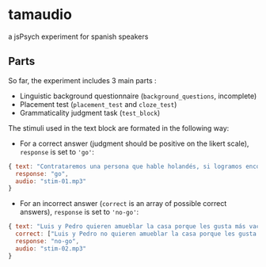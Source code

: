 # tamaudio
a jsPsych experiment for spanish speakers

## Parts

So far, the experiment includes 3 main parts :
- Linguistic background questionnaire (`background_questions`, incomplete)
- Placement test (`placement_test` and `cloze_test`)
- Grammaticality judgment task (`test_block`)

The stimuli used in the text block are formated in the following way:

- For a correct answer (judgment should be positive on the likert scale), `response` is set to `'go'`:
```javascript
{ text: "Contrataremos una persona que hable holandés, si logramos encontrar alguna.",
  response: "go",
  audio: "stim-01.mp3"
}
```

- For an incorrect answer (`correct` is an array of possible correct answers), `response` is set to `'no-go'`:
```javascript
{ text: "Luis y Pedro quieren amueblar la casa porque les gusta más vacía.",
  correct: ["Luis y Pedro no quieren amueblar la casa porque les gusta más vacía.", "Luis y Pedro quieren amueblar la casa porque no les gusta vacía."],
  response: "no-go",
  audio: "stim-02.mp3"
}
```
